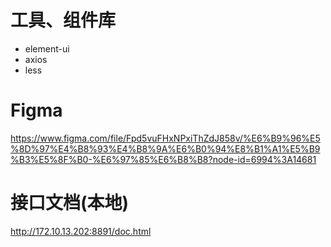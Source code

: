 # 工具、组件库

- element-ui
- axios
- less

# Figma

https://www.figma.com/file/Fpd5vuFHxNPxiThZdJ858v/%E6%B9%96%E5%8D%97%E4%B8%93%E4%B8%9A%E6%B0%94%E8%B1%A1%E5%B9%B3%E5%8F%B0-%E6%97%85%E6%B8%B8?node-id=6994%3A14681

# 接口文档(本地)

http://172.10.13.202:8891/doc.html
